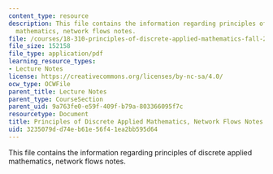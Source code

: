 ```yaml
---
content_type: resource
description: This file contains the information regarding principles of discrete applied
  mathematics, network flows notes.
file: /courses/18-310-principles-of-discrete-applied-mathematics-fall-2013/3235079dd74eb61e56f41ea2bb595d64_MIT18_310F13_Ch9.pdf
file_size: 152158
file_type: application/pdf
learning_resource_types:
- Lecture Notes
license: https://creativecommons.org/licenses/by-nc-sa/4.0/
ocw_type: OCWFile
parent_title: Lecture Notes
parent_type: CourseSection
parent_uid: 9a763fe0-e59f-409f-b79a-803366095f7c
resourcetype: Document
title: Principles of Discrete Applied Mathematics, Network Flows Notes
uid: 3235079d-d74e-b61e-56f4-1ea2bb595d64
---
```

This file contains the information regarding principles of discrete applied mathematics, network flows notes.